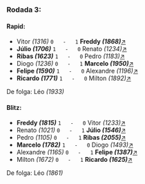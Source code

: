 ### Rodada 3:

#### Rapid:

* Vitor *(1316)* `0   -   1` **Freddy *(1868)***[↗](https://www.lichess.org/mPoMdB5X)
* **Júlio *(1706)*** `1   -   0` Renato *(1234)*[↗](https://www.lichess.org/UoTKilWT)
* **Ribas *(1623)*** `1   -   0` Pedro *(1183)*[↗](https://www.lichess.org/rwRiLi0u)
* Diogo *(1236)* `0   -   1` **Marcelo *(1950)***[↗](https://www.lichess.org/iTEYyYuH)
* **Felipe *(1590)*** `1   -   0` Alexandre *(1196)*[↗](https://www.lichess.org/AjfNFS7V)
* **Ricardo *(1771)*** `1   -   0` Milton *(1892)*[↗](https://www.lichess.org/ONIds6vg)

De folga: Léo *(1933)*

#### Blitz:

* **Freddy *(1815)*** `1   -   0` Vitor *(1233)*[↗](https://www.lichess.org/2NkAyca4)
* Renato *(1021)* `0   -   1` **Júlio *(1546)***[↗](https://www.lichess.org/sGYNFcf4)
* Pedro *(1105)* `0   -   1` **Ribas *(2055)***[↗](https://www.lichess.org/XPb1HyYk)
* **Marcelo *(1782)*** `1   -   0` Diogo *(1493)*[↗](https://www.lichess.org/5TFXe391)
* Alexandre *(1165)* `0   -   1` **Felipe *(1387)***[↗](https://www.lichess.org/Ph54JBSv)
* Milton *(1672)* `0   -   1` **Ricardo *(1625)***[↗](https://www.lichess.org/fWgQh4gz)

De folga: Léo *(1861)*

